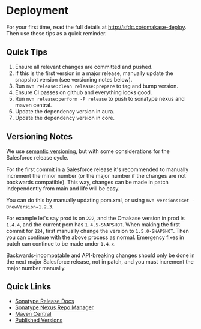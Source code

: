 Deployment
==========

For your first time, read the full details at http://sfdc.co/omakase-deploy.
Then use these tips as a quick reminder.

Quick Tips
----------
1. Ensure all relevant changes are committed and pushed.
2. If this is the first version in a major release, manually update the snapshot version (see versioning notes below).
2. Run `mvn release:clean release:prepare` to tag and bump version.
3. Ensure CI passes on github and everything looks good.
4. Run `mvn release:perform -P release` to push to sonatype nexus and maven central.
5. Update the dependency version in aura.
6. Update the dependency version in core.

Versioning Notes
----------------
We use [semantic versioning](https://semver.org/), but with some considerations for the Salesforce release cycle.

For the first commit in a Salesforce release it's recommended to manually increment the minor number (or the major number if the changes are not backwards compatible). This way, changes can be made in patch independently from main and life will be easy.

You can do this by manually updating pom.xml, or using `mvn versions:set -DnewVersion=1.2.3`.

For example let's say prod is on `222`, and the Omakase version in prod is `1.4.4`, and the current pom has `1.4.5-SNAPSHOT`. When making the first commit for `224`, first manually change the version to `1.5.0-SNAPSHOT`. Then you can continue with the above process as normal. Emergency fixes in patch can continue to be made under `1.4.x`.

Backwards-incompatable and API-breaking changes should only be done in the next major Salesforce release, not in patch, and you must increment the major number manually.

Quick Links
-----------

- [Sonatype Release Docs](https://central.sonatype.org/pages/apache-maven.html)
- [Sonatype Nexus Repo Manager](https://oss.sonatype.org/#nexus-search;gav~~omakase~~~)
- [Maven Central](https://search.maven.org/search?q=g:com.salesforce%20AND%20a:omakase)
- [Published Versions](https://repo1.maven.org/maven2/com/salesforce/omakase/)
